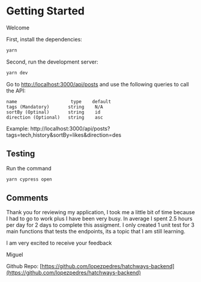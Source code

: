 # Getting Started

Welcome

First, install the dependencies:

```bash 
yarn 
```

Second, run the development server:

```bash
yarn dev
```

Go to [http://localhost:3000/api/posts](http://localhost:3000/api/post) and use the following queries to call the API:

    name                    type    default   
    tags (Mandatory)       string    N/A
    sortBy (Optinal)       string    id
    direction (Optional)   string    asc

Example: http://localhost:3000/api/posts?tags=tech,history&sortBy=likes&direction=des

## Testing

Run the command

```bash
yarn cypress open
```


## Comments

Thank you for reviewing my application, I took me a little bit of time because I had to go to work plus I have been very busy. In average I spent 2.5 hours per day for 2 days to complete this assigment. I only created 1 unit test for 3 main functions that tests the endpoints, its a topic that I am still learning.

I am very excited to receive your feedback

Miguel



Github Repo: [https://github.com/lopezpedres/hatchways-backend](https://github.com/lopezpedres/hatchways-backend)

